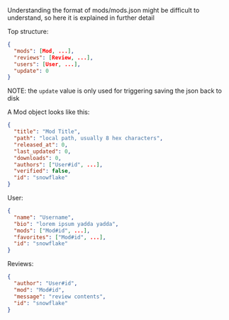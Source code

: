Understanding the format of mods/mods.json might be difficult to understand, so here it is explained in further detail

Top structure:

```json
{
  "mods": [Mod, ...],
  "reviews": [Review, ...],
  "users": [User, ...],
  "update": 0
}
```
NOTE: the `update` value is only used for triggering saving the json back to disk

A Mod object looks like this:
```json
{
  "title": "Mod Title",
  "path": "local path, usually 8 hex characters",
  "released_at": 0,
  "last_updated": 0,
  "downloads": 0,
  "authors": ["User#id", ...],
  "verified": false,
  "id": "snowflake"
}
```

User:
```json
{
  "name": "Username",
  "bio": "lorem ipsum yadda yadda",
  "mods": ["Mod#id", ...],
  "favorites": ["Mod#id", ...],
  "id": "snowflake"
}
```

Reviews:
```json
{
  "author": "User#id",
  "mod": "Mod#id",
  "message": "review contents",
  "id": "snowflake"
}
```